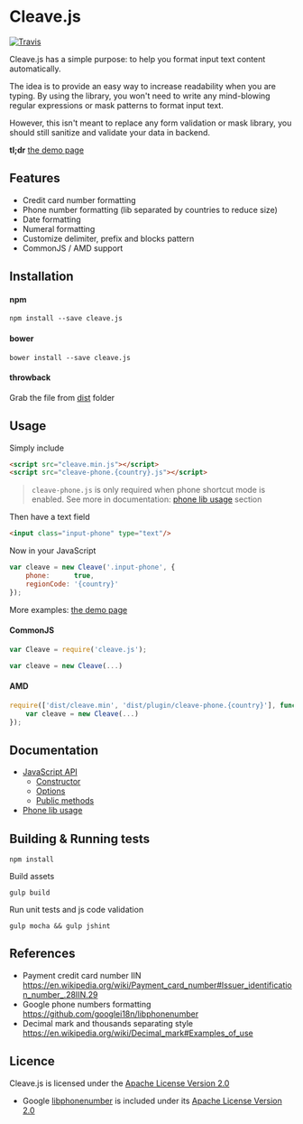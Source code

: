 # Cleave.js

[![Travis](https://img.shields.io/travis/nosir/cleave.js.svg?maxAge=2592000)](https://travis-ci.org/nosir/cleave.js)

Cleave.js has a simple purpose: to help you format input text content automatically.

The idea is to provide an easy way to increase readability when you are typing. By using the library, you won't need to write any mind-blowing regular expressions or mask patterns to format input text.

However, this isn't meant to replace any form validation or mask library, you should still sanitize and validate your data in backend.

**tl;dr** [the demo page]()

## Features
- Credit card number formatting
- Phone number formatting (lib separated by countries to reduce size)
- Date formatting
- Numeral formatting
- Customize delimiter, prefix and blocks pattern
- CommonJS / AMD support

## Installation

#### npm

```
npm install --save cleave.js
```

#### bower

```
bower install --save cleave.js
```

#### throwback
Grab the file from [dist](https://github.com/nosir/cleave.js/tree/master/dist) folder

## Usage

Simply include

```html
<script src="cleave.min.js"></script>
<script src="cleave-phone.{country}.js"></script>
```

> `cleave-phone.js` is only required when phone shortcut mode is enabled. See more in documentation: [phone lib usage](https://github.com/nosir/cleave.js/blob/master/doc/phone-lib-usage.md) section

Then have a text field

```html
<input class="input-phone" type="text"/>
```

Now in your JavaScript

```javascript
var cleave = new Cleave('.input-phone', {
    phone:      true,
    regionCode: '{country}'
});
```

More examples: [the demo page](https://github.com)

#### CommonJS

```javascript
var Cleave = require('cleave.js');

var cleave = new Cleave(...)
```

#### AMD

```javascript
require(['dist/cleave.min', 'dist/plugin/cleave-phone.{country}'], function (Cleave) {
    var cleave = new Cleave(...)
});
```

## Documentation

- [JavaScript API](https://github.com/nosir/cleave.js/blob/master/doc/js-api.md)
    - [Constructor](https://github.com/nosir/cleave.js/blob/master/doc/constructor.md)
    - [Options](https://github.com/nosir/cleave.js/blob/master/doc/options.md)
    - [Public methods](https://github.com/nosir/cleave.js/blob/master/doc/public-methods.md)
- [Phone lib usage](https://github.com/nosir/cleave.js/blob/master/doc/phone-lib-usage.md)

## Building & Running tests

```
npm install
```

Build assets

```
gulp build
```

Run unit tests and js code validation 

```
gulp mocha && gulp jshint
```

## References

- Payment credit card number IIN https://en.wikipedia.org/wiki/Payment_card_number#Issuer_identification_number_.28IIN.29
- Google phone numbers formatting https://github.com/googlei18n/libphonenumber
- Decimal mark and thousands separating style https://en.wikipedia.org/wiki/Decimal_mark#Examples_of_use

## Licence

Cleave.js is licensed under the [Apache License Version 2.0](http://www.apache.org/licenses/LICENSE-2.0)

- Google [libphonenumber](https://github.com/googlei18n/libphonenumber) is included under its [Apache License Version 2.0](http://www.apache.org/licenses/LICENSE-2.0)
